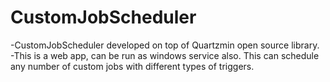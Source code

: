# CustomJobScheduler
-CustomJobScheduler developed on top of Quartzmin open source library.
-This is a web app, can be run as windows service also. This can schedule any number of custom jobs with different types of triggers.
 
